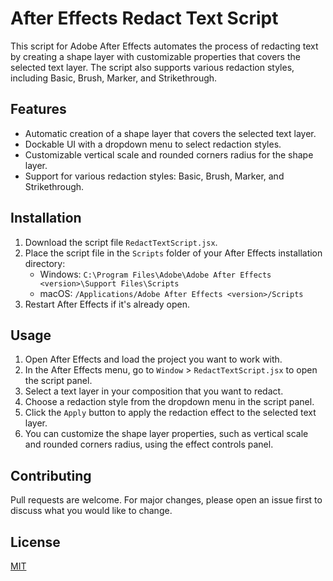 # After Effects Redact Text Script

This script for Adobe After Effects automates the process of redacting text by creating a shape layer with customizable properties that covers the selected text layer. The script also supports various redaction styles, including Basic, Brush, Marker, and Strikethrough.

## Features

- Automatic creation of a shape layer that covers the selected text layer.
- Dockable UI with a dropdown menu to select redaction styles.
- Customizable vertical scale and rounded corners radius for the shape layer.
- Support for various redaction styles: Basic, Brush, Marker, and Strikethrough.

## Installation

1. Download the script file `RedactTextScript.jsx`.
2. Place the script file in the `Scripts` folder of your After Effects installation directory:
   - Windows: `C:\Program Files\Adobe\Adobe After Effects <version>\Support Files\Scripts`
   - macOS: `/Applications/Adobe After Effects <version>/Scripts`
3. Restart After Effects if it's already open.

## Usage

1. Open After Effects and load the project you want to work with.
2. In the After Effects menu, go to `Window` > `RedactTextScript.jsx` to open the script panel.
3. Select a text layer in your composition that you want to redact.
4. Choose a redaction style from the dropdown menu in the script panel.
5. Click the `Apply` button to apply the redaction effect to the selected text layer.
6. You can customize the shape layer properties, such as vertical scale and rounded corners radius, using the effect controls panel.

## Contributing

Pull requests are welcome. For major changes, please open an issue first to discuss what you would like to change.

## License

[MIT](https://choosealicense.com/licenses/mit/)

